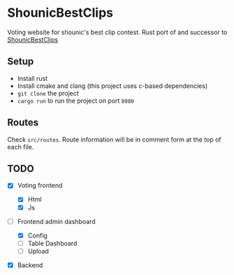 ShounicBestClips
===

Voting website for shounic's best clip contest. Rust port of and successor to [ShounicBestClips](https://github.com/Gamecube762/ShounicBestClips)

Setup
---

* Install rust
* Install cmake and clang (this project uses c-based dependencies)
* `git clone` the project
* `cargo run` to run the project on port `8080`

Routes
---

Check `src/routes`. Route information will be in comment form at the top of each file.

TODO
---

- [x] Voting frontend
   - [x] Html
   - [x] Js
- [ ] Frontend admin dashboard
   - [x] Config
   - [ ] Table Dashboard
   - [ ] Upload
- [x] Backend

